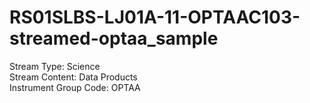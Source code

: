 # RS01SLBS-LJ01A-11-OPTAAC103-streamed-optaa_sample

Stream Type: Science<br>
Stream Content: Data Products<br>
Instrument Group Code: OPTAA<br>
